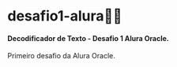 # desafio1-alura:man_technologist:

#### Decodificador de Texto - Desafio 1 Alura Oracle.

Primeiro desafio da Alura Oracle.







